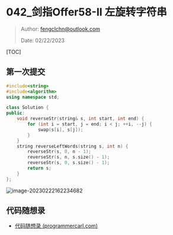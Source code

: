 # 042_剑指Offer58-II 左旋转字符串

> Author: fengclchn@outlook.com
>
> Date: 02/22/2023

[TOC]

## 第一次提交

```c++
#include<string>
#include<algorithm>
using namespace std;

class Solution {
public:
    void reverseStr(string& s, int start, int end) {
        for (int i = start, j = end; i < j; ++i, --j) {
            swap(s[i], s[j]);
        }
    }
    string reverseLeftWords(string s, int n) {
        reverseStr(s, 0, n - 1);
        reverseStr(s, n, s.size() - 1);
        reverseStr(s, 0, s.size() - 1);
        return s;
    }
};
```

![image-20230222162234682](https://histone-obs.obs.cn-southwest-2.myhuaweicloud.com/noteImg/image-20230222162234682.png)

## 代码随想录

* [代码随想录 (programmercarl.com)](https://www.programmercarl.com/剑指Offer58-II.左旋转字符串.html)